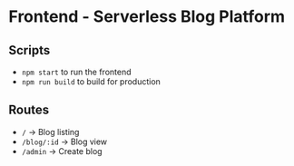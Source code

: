 # Frontend - Serverless Blog Platform

## Scripts
- `npm start` to run the frontend
- `npm run build` to build for production

## Routes
- `/` → Blog listing
- `/blog/:id` → Blog view
- `/admin` → Create blog
